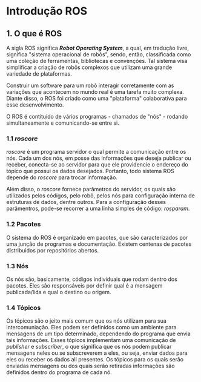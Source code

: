  
 # Introdução ROS

 ## 1. O que é ROS
A sigla ROS significa ***Robot Operating System***, a qual, em tradução livre, significa "sistema operacional de robôs", sendo, então, classificada como uma coleção de ferramentas, bibliotecas e convenções. Tal sistema visa simplificar a criação de robôs complexos que utilizam uma grande variedade de plataformas.

Construir um software para um robô interagir corretamente com as variações que acontecem no mundo real é uma tarefa muito complexa. Diante disso, o ROS foi criado como uma "plataforma" colaborativa para esse desenvolvimento.

O ROS é contituido de vários programas - chamados de "nós" - rodando simultaneamente e comunicando-se entre si.

 ### 1.1 *roscore*
 *roscore* é um programa servidor o qual permite a comunicação entre os nós. Cada um dos nós, em posse das informações que deseja publicar ou receber, conecta-se ao servidor para que ele providencie o endereço do tópico que possui os dados desejados. Portanto, todo sistema ROS depende do *roscore* para trocar informação. 

 Além disso, o *roscore* fornece parâmetros do servidor, os quais são utilizados pelos códigos, pelo robô, pelos nós para configuração interna de estruturas de dados, dentre outros. Para a configuração desses parâmentros, pode-se recorrer a uma linha simples de código: *rosparam*.

 ### 1.2 Pacotes
O sistema do ROS é organizado em pacotes, que são caracterizados por uma junção de programas e documentação. Existem centenas de pacotes distribuidos por repositórios abertos.

 ### 1.3 Nós
 Os nós são, basicamente, códigos individuais que rodam dentro dos pacotes. Eles são responsáveis por definir qual é a mensagem publicada/lida e qual o destino ou origem.

 ### 1.4 Tópicos
 Os tópicos são o jeito mais comum que os nós utilizam para sua intercomuniação. Eles podem ser definidos como um ambiente para mensagens de um tipo determinado, dependendo do programa que envia tais informações. Esses tópicos implementam uma comunicação de *publisher* e *subscriber*, o que significa que os nós podem publicar mensagens neles ou se subscreverem a eles, ou seja, enviar dados para eles ou receber os dados ali presentes. Os tópicos para os quais serão enviadas mensagens ou dos quais serão retiradas informações são definidos dentro do programa de cada nó.